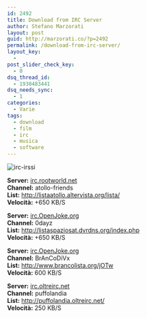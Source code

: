 ```yaml
---
id: 2492
title: Download from IRC Server
author: Stefano Marzorati
layout: post
guid: http://marzorati.co/?p=2492
permalink: /download-from-irc-server/
layout_key:
  - 
post_slider_check_key:
  - 0
dsq_thread_id:
  - 1930483441
dsq_needs_sync:
  - 1
categories:
  - Varie
tags:
  - download
  - film
  - irc
  - musica
  - software
---
```

![irc-irssi](http://www.irssi.org/images/irssi_puttycyg_100.png)   

**Server:** <a href="irc://irc.rootworld.net" target="_blank">irc.rootworld.net</a>  
**Channel:** atollo-friends  
**List:** <a href="http://listaatollo.altervista.org/lista/" target="_blank">http://listaatollo.altervista.org/lista/</a>  
**Velocità:** +650 KB/S   

**Server:** <a href="irc://irc.OpenJoke.org" target="_blank">irc.OpenJoke.org</a>  
**Channel:** 0dayz  
**List:** <a href="http://listaspaziosat.dvrdns.org/index.php" target="_blank">http://listaspaziosat.dvrdns.org/index.php</a>  
**Velocità:** +650 KB/S   

**Server:** <a href="irc://irc.OpenJoke.org" target="_blank">irc.OpenJoke.org</a>  
**Channel:** BrAnCoDiVx  
**List:** <a href="http://www.brancolista.org/jOTw" target="_blank">http://www.brancolista.org/jOTw</a>  
**Velocità:** 600 KB/S   

**Server:** <a href="irc://irc.oltreirc.net" target="_blank">irc.oltreirc.net</a>  
**Channel:** puffolandia  
**List:** <a href="http://puffolandia.oltreirc.net/" target="_blank">http://puffolandia.oltreirc.net/</a>  
**Velocità:** 250 KB/S   